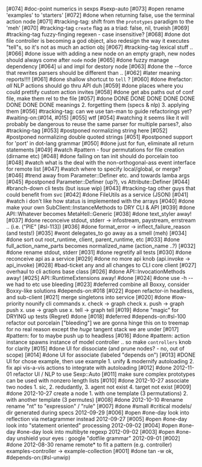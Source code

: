 [#074]       #doc-point numerics in sexps #sexp-auto
[#073] #open rename 'examples' to 'starters'
[#072]       #done when returning false, use the terminal action node
[#071]       #tracking-tag: shift from the `prototypes` paradigm to the 'meh'
[#070]       #tracking-tag `create` flag as a triad: false, nil, trueish
[#069]       #tracking-tag fuzzy-finging regexen - case insensitive?
[#068]       #done dot file controller is becoming a god object, also redesign
             the way it executes "tell"s, so it's not as much an action
             obj
[#067]       #tracking-tag lexical stuff ..
[#066]       #done issue with adding a new node on an empty graph,
             new nodes should always come after `node` node
[#065]       #done fuzzy manage dependency
[#064]       ui and impl for destory node
[#063]       #done the --force that rewrites parsers should be different than ..
[#062]      #later meaning reports!!!!
[#061]       #done shallow shortcut to `tell` ?
[#060]       #done #refactor: *all* NLP actions should go thru API duh
[#059]       #done places where you could prettify custom action invites
[#058]       #done get abs paths out of conf file, make them rel to the file
[#057]       #done DONE DONE DONE DONE DONE DONE DONE DONE meanings
             2. forgetting them (specs & nlp)
             3. applying them
[#056]       #tracking-tag: can we use tan-man to guide refactorings yet?
               #waiting-on:(#014, #015)
[#055]       wtf
[#054]       #watching it seems like it will probably be dangerous to
             reuse the same parser for multiple parses?, also #tracking-tag
[#053]       #postponed normalizing string here
[#052]       #postponed normalizing double quoted strings
[#051]       #postponed support for 'port' in dot-lang grammar
[#050]       #done just for fun, eliminate all return statements
[#049]       #watch #pattern - four permutations for file creation (dirname etc)
[#048]       #done failing on tan init should do porcelain too
[#048] #watch what is the deal with the non-orthogonal-ass event interface for remote list
[#047] #watch where to specify local/global, or merge?
[#046]       #trend away from Parameter::Definer etc. and towards lamba args
[#045]       #postponed Parameter::Definer (up?), vs Attribute::Definer
[#044]       #branch-down cli tests (but issue wip)
[#043]       #tracking-tag other guys that could benefit from svc
[#042]       #done FileUtils as a service (JSON)
[#041] #watch i don't like how status is implemented with the arrays
[#040]       #done make your own SubClient::InstanceMethods to DRY CLI & API
[#039]       #done API::Whatever becomes MetaHell::Generic
[#038]       #done text_styler away!
[#037]       #done reconceive stdout, stderr -> infostream, paystream, errstream
               .. (i.e. ("PIE" [#sl-113])
[#036]       #done format_error -> inflect_failure_reason (and tests!)
[#035]       #wont delegates_to go away as a smell (meh)
[#034]       #done sort out root_runtime, client, parent_runtime, etc
[#033]       #done full_action_name_parts becomes normalized_name (action_name ..?)
[#032]       #done rename stdout, stderr
[#031]       #done regretify all tests
[#030]       #done reconceive api as a service
[#029]       #done no more api knob (api.invoke -> api_invoke)
[#028]       #bad-ticket any and all changes to CLI core client
[#027]       overhaul to cli actions base class
[#026]       #done API::InvocationMethods away!
[#025]       API::RuntimeExtensions away! #done
[#024]       #done use -h -- we had to etc use bleeding
[#023]       #deferred combine all Boxxy, consider Boxxy-like solutions
               #depends-on:#018
[#022] #open refactor-in headless, and sub-client
[#021]       merge singletons into service
[#020]       #done #low-priority nounify cli commands
               x. check -> graph check
               x. push -> graph push
               x. use -> graph use
               x. tell -> graph tell
[#019]       #done "magic" for DRYING up tests (Regret) #done
[#018]       #deferred #depends-on:#sl-100 refactor out porcelain ["bleeding"]
               we are gonna hinge this on to treemap for no real reason
               except the *huge* tangent stack we are under
[#017]       #pattern: for to maybe push up to headless
[#016]       #done #pattern: action instance spawns instance of model controller
               .. so make `controllers` knob for clarity
[#015]       #done UI for dissociate (and prune nodes? - no, out of scope)
[#014]       #done UI for associate (labeled "depends on")
[#013]       #DONE UI for chose example, then use example
              1. unify & modernify autoloading
              2. fix api vis-a-vis actions to integrate with autoloading
[#012]       #done 2012-11-01 refactor UI / NLP to use Sexp::Auto
[#011]       make sure complex prototypes can be used with nonzero length lists
[#010]       #done 2012-10-27 associate two nodes
               1. sic, 2. redudantly, 3. agent not exist 4. target not exist
[#009]       #done 2012-10-27 create a node
               1. with one template (3 permutations) 2. with another template (3 permutes)
[#008]       #done 2012-10-10 #rename rename "nt" to "expression" / "rule"
[#007]       #done #small #critical models/ dir generated during specs 2012-09-29
[#006]       #open #one-day look into reflection via metagrammer instead 2012-09-27
[#005]       #open #one-day look into "statement oriented" processing 2012-09-02
[#004]       #open #one-day #one-day look into multibyte regexp 2012-09-02
[#003]       #open #one-day unshield your eyes : google "dotfile grammar" 2012-09-01
[#002]       #done 2012-08-30 rename remote* to fit a pattern (e.g. controller)
               examples-controller -> example-collection
[#001]       #done tan -w ok, #depends-on:(#sl-unwip)

